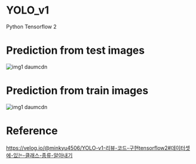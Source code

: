 # YOLO_v1
Python
Tensorflow 2
# Prediction from test images
![img1 daumcdn](https://user-images.githubusercontent.com/42567320/194291033-3220e2a9-39d3-40b0-ab0d-bd2355a75191.png)

# Prediction from train images
![img1 daumcdn](https://user-images.githubusercontent.com/42567320/194291149-5c649161-4560-42e7-9c04-1bb92a49f748.png)

# Reference
https://velog.io/@minkyu4506/YOLO-v1-리뷰-코드-구현tensorflow2#데이터셋에-있는-클래스-종류-알아내기

